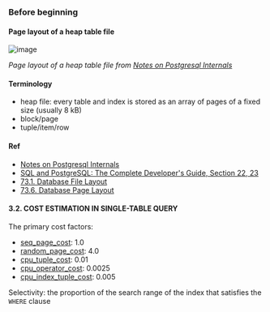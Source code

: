 ### Before beginning

#### Page layout of a heap table file
![image](https://github.com/Eric0329/ePlus/assets/3777869/7ead3fc5-dc01-4791-b744-823197c90f4b)

*Page layout of a heap table file from [Notes on Postgresql Internals](https://muatik.medium.com/notes-on-postgresql-internals-4050340c9f4f)*

#### Terminology
- heap file: every table and index is stored as an array of pages of a fixed size (usually 8 kB)
- block/page
- tuple/item/row 

#### Ref
- [Notes on Postgresql Internals](https://muatik.medium.com/notes-on-postgresql-internals-4050340c9f4f)
- [SQL and PostgreSQL: The Complete Developer's Guide, Section 22, 23](https://www.udemy.com/course/sql-and-postgresql/?couponCode=LEADERSALE24A)  
- [73.1. Database File Layout](https://www.postgresql.org/docs/current/storage-file-layout.html)
- [73.6. Database Page Layout](https://www.postgresql.org/docs/current/storage-page-layout.html) 


#### 3.2. COST ESTIMATION IN SINGLE-TABLE QUERY
The primary cost factors:
- [seq_page_cost](https://www.postgresql.org/docs/current/runtime-config-query.html#GUC-SEQ-PAGE-COST): 1.0
- [random_page_cost](https://www.postgresql.org/docs/current/runtime-config-query.html#GUC-RANDOM-PAGE-COST): 4.0 
- [cpu_tuple_cost](https://www.postgresql.org/docs/current/runtime-config-query.html#GUC-CPU-TUPLE-COST): 0.01
- [cpu_operator_cost](https://www.postgresql.org/docs/current/runtime-config-query.html#GUC-CPU-OPERATOR-COST): 0.0025
- [cpu_index_tuple_cost](https://www.postgresql.org/docs/current/runtime-config-query.html#GUC-CPU-INDEX-TUPLE-COST): 0.005

Selectivity: the proportion of the search range of the index that satisfies the `WHERE` clause
